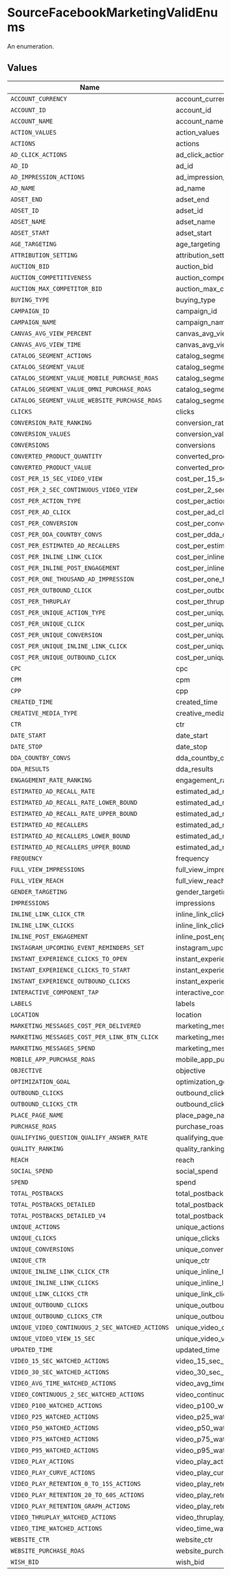 # SourceFacebookMarketingValidEnums

An enumeration.


## Values

| Name                                            | Value                                           |
| ----------------------------------------------- | ----------------------------------------------- |
| `ACCOUNT_CURRENCY`                              | account_currency                                |
| `ACCOUNT_ID`                                    | account_id                                      |
| `ACCOUNT_NAME`                                  | account_name                                    |
| `ACTION_VALUES`                                 | action_values                                   |
| `ACTIONS`                                       | actions                                         |
| `AD_CLICK_ACTIONS`                              | ad_click_actions                                |
| `AD_ID`                                         | ad_id                                           |
| `AD_IMPRESSION_ACTIONS`                         | ad_impression_actions                           |
| `AD_NAME`                                       | ad_name                                         |
| `ADSET_END`                                     | adset_end                                       |
| `ADSET_ID`                                      | adset_id                                        |
| `ADSET_NAME`                                    | adset_name                                      |
| `ADSET_START`                                   | adset_start                                     |
| `AGE_TARGETING`                                 | age_targeting                                   |
| `ATTRIBUTION_SETTING`                           | attribution_setting                             |
| `AUCTION_BID`                                   | auction_bid                                     |
| `AUCTION_COMPETITIVENESS`                       | auction_competitiveness                         |
| `AUCTION_MAX_COMPETITOR_BID`                    | auction_max_competitor_bid                      |
| `BUYING_TYPE`                                   | buying_type                                     |
| `CAMPAIGN_ID`                                   | campaign_id                                     |
| `CAMPAIGN_NAME`                                 | campaign_name                                   |
| `CANVAS_AVG_VIEW_PERCENT`                       | canvas_avg_view_percent                         |
| `CANVAS_AVG_VIEW_TIME`                          | canvas_avg_view_time                            |
| `CATALOG_SEGMENT_ACTIONS`                       | catalog_segment_actions                         |
| `CATALOG_SEGMENT_VALUE`                         | catalog_segment_value                           |
| `CATALOG_SEGMENT_VALUE_MOBILE_PURCHASE_ROAS`    | catalog_segment_value_mobile_purchase_roas      |
| `CATALOG_SEGMENT_VALUE_OMNI_PURCHASE_ROAS`      | catalog_segment_value_omni_purchase_roas        |
| `CATALOG_SEGMENT_VALUE_WEBSITE_PURCHASE_ROAS`   | catalog_segment_value_website_purchase_roas     |
| `CLICKS`                                        | clicks                                          |
| `CONVERSION_RATE_RANKING`                       | conversion_rate_ranking                         |
| `CONVERSION_VALUES`                             | conversion_values                               |
| `CONVERSIONS`                                   | conversions                                     |
| `CONVERTED_PRODUCT_QUANTITY`                    | converted_product_quantity                      |
| `CONVERTED_PRODUCT_VALUE`                       | converted_product_value                         |
| `COST_PER_15_SEC_VIDEO_VIEW`                    | cost_per_15_sec_video_view                      |
| `COST_PER_2_SEC_CONTINUOUS_VIDEO_VIEW`          | cost_per_2_sec_continuous_video_view            |
| `COST_PER_ACTION_TYPE`                          | cost_per_action_type                            |
| `COST_PER_AD_CLICK`                             | cost_per_ad_click                               |
| `COST_PER_CONVERSION`                           | cost_per_conversion                             |
| `COST_PER_DDA_COUNTBY_CONVS`                    | cost_per_dda_countby_convs                      |
| `COST_PER_ESTIMATED_AD_RECALLERS`               | cost_per_estimated_ad_recallers                 |
| `COST_PER_INLINE_LINK_CLICK`                    | cost_per_inline_link_click                      |
| `COST_PER_INLINE_POST_ENGAGEMENT`               | cost_per_inline_post_engagement                 |
| `COST_PER_ONE_THOUSAND_AD_IMPRESSION`           | cost_per_one_thousand_ad_impression             |
| `COST_PER_OUTBOUND_CLICK`                       | cost_per_outbound_click                         |
| `COST_PER_THRUPLAY`                             | cost_per_thruplay                               |
| `COST_PER_UNIQUE_ACTION_TYPE`                   | cost_per_unique_action_type                     |
| `COST_PER_UNIQUE_CLICK`                         | cost_per_unique_click                           |
| `COST_PER_UNIQUE_CONVERSION`                    | cost_per_unique_conversion                      |
| `COST_PER_UNIQUE_INLINE_LINK_CLICK`             | cost_per_unique_inline_link_click               |
| `COST_PER_UNIQUE_OUTBOUND_CLICK`                | cost_per_unique_outbound_click                  |
| `CPC`                                           | cpc                                             |
| `CPM`                                           | cpm                                             |
| `CPP`                                           | cpp                                             |
| `CREATED_TIME`                                  | created_time                                    |
| `CREATIVE_MEDIA_TYPE`                           | creative_media_type                             |
| `CTR`                                           | ctr                                             |
| `DATE_START`                                    | date_start                                      |
| `DATE_STOP`                                     | date_stop                                       |
| `DDA_COUNTBY_CONVS`                             | dda_countby_convs                               |
| `DDA_RESULTS`                                   | dda_results                                     |
| `ENGAGEMENT_RATE_RANKING`                       | engagement_rate_ranking                         |
| `ESTIMATED_AD_RECALL_RATE`                      | estimated_ad_recall_rate                        |
| `ESTIMATED_AD_RECALL_RATE_LOWER_BOUND`          | estimated_ad_recall_rate_lower_bound            |
| `ESTIMATED_AD_RECALL_RATE_UPPER_BOUND`          | estimated_ad_recall_rate_upper_bound            |
| `ESTIMATED_AD_RECALLERS`                        | estimated_ad_recallers                          |
| `ESTIMATED_AD_RECALLERS_LOWER_BOUND`            | estimated_ad_recallers_lower_bound              |
| `ESTIMATED_AD_RECALLERS_UPPER_BOUND`            | estimated_ad_recallers_upper_bound              |
| `FREQUENCY`                                     | frequency                                       |
| `FULL_VIEW_IMPRESSIONS`                         | full_view_impressions                           |
| `FULL_VIEW_REACH`                               | full_view_reach                                 |
| `GENDER_TARGETING`                              | gender_targeting                                |
| `IMPRESSIONS`                                   | impressions                                     |
| `INLINE_LINK_CLICK_CTR`                         | inline_link_click_ctr                           |
| `INLINE_LINK_CLICKS`                            | inline_link_clicks                              |
| `INLINE_POST_ENGAGEMENT`                        | inline_post_engagement                          |
| `INSTAGRAM_UPCOMING_EVENT_REMINDERS_SET`        | instagram_upcoming_event_reminders_set          |
| `INSTANT_EXPERIENCE_CLICKS_TO_OPEN`             | instant_experience_clicks_to_open               |
| `INSTANT_EXPERIENCE_CLICKS_TO_START`            | instant_experience_clicks_to_start              |
| `INSTANT_EXPERIENCE_OUTBOUND_CLICKS`            | instant_experience_outbound_clicks              |
| `INTERACTIVE_COMPONENT_TAP`                     | interactive_component_tap                       |
| `LABELS`                                        | labels                                          |
| `LOCATION`                                      | location                                        |
| `MARKETING_MESSAGES_COST_PER_DELIVERED`         | marketing_messages_cost_per_delivered           |
| `MARKETING_MESSAGES_COST_PER_LINK_BTN_CLICK`    | marketing_messages_cost_per_link_btn_click      |
| `MARKETING_MESSAGES_SPEND`                      | marketing_messages_spend                        |
| `MOBILE_APP_PURCHASE_ROAS`                      | mobile_app_purchase_roas                        |
| `OBJECTIVE`                                     | objective                                       |
| `OPTIMIZATION_GOAL`                             | optimization_goal                               |
| `OUTBOUND_CLICKS`                               | outbound_clicks                                 |
| `OUTBOUND_CLICKS_CTR`                           | outbound_clicks_ctr                             |
| `PLACE_PAGE_NAME`                               | place_page_name                                 |
| `PURCHASE_ROAS`                                 | purchase_roas                                   |
| `QUALIFYING_QUESTION_QUALIFY_ANSWER_RATE`       | qualifying_question_qualify_answer_rate         |
| `QUALITY_RANKING`                               | quality_ranking                                 |
| `REACH`                                         | reach                                           |
| `SOCIAL_SPEND`                                  | social_spend                                    |
| `SPEND`                                         | spend                                           |
| `TOTAL_POSTBACKS`                               | total_postbacks                                 |
| `TOTAL_POSTBACKS_DETAILED`                      | total_postbacks_detailed                        |
| `TOTAL_POSTBACKS_DETAILED_V4`                   | total_postbacks_detailed_v4                     |
| `UNIQUE_ACTIONS`                                | unique_actions                                  |
| `UNIQUE_CLICKS`                                 | unique_clicks                                   |
| `UNIQUE_CONVERSIONS`                            | unique_conversions                              |
| `UNIQUE_CTR`                                    | unique_ctr                                      |
| `UNIQUE_INLINE_LINK_CLICK_CTR`                  | unique_inline_link_click_ctr                    |
| `UNIQUE_INLINE_LINK_CLICKS`                     | unique_inline_link_clicks                       |
| `UNIQUE_LINK_CLICKS_CTR`                        | unique_link_clicks_ctr                          |
| `UNIQUE_OUTBOUND_CLICKS`                        | unique_outbound_clicks                          |
| `UNIQUE_OUTBOUND_CLICKS_CTR`                    | unique_outbound_clicks_ctr                      |
| `UNIQUE_VIDEO_CONTINUOUS_2_SEC_WATCHED_ACTIONS` | unique_video_continuous_2_sec_watched_actions   |
| `UNIQUE_VIDEO_VIEW_15_SEC`                      | unique_video_view_15_sec                        |
| `UPDATED_TIME`                                  | updated_time                                    |
| `VIDEO_15_SEC_WATCHED_ACTIONS`                  | video_15_sec_watched_actions                    |
| `VIDEO_30_SEC_WATCHED_ACTIONS`                  | video_30_sec_watched_actions                    |
| `VIDEO_AVG_TIME_WATCHED_ACTIONS`                | video_avg_time_watched_actions                  |
| `VIDEO_CONTINUOUS_2_SEC_WATCHED_ACTIONS`        | video_continuous_2_sec_watched_actions          |
| `VIDEO_P100_WATCHED_ACTIONS`                    | video_p100_watched_actions                      |
| `VIDEO_P25_WATCHED_ACTIONS`                     | video_p25_watched_actions                       |
| `VIDEO_P50_WATCHED_ACTIONS`                     | video_p50_watched_actions                       |
| `VIDEO_P75_WATCHED_ACTIONS`                     | video_p75_watched_actions                       |
| `VIDEO_P95_WATCHED_ACTIONS`                     | video_p95_watched_actions                       |
| `VIDEO_PLAY_ACTIONS`                            | video_play_actions                              |
| `VIDEO_PLAY_CURVE_ACTIONS`                      | video_play_curve_actions                        |
| `VIDEO_PLAY_RETENTION_0_TO_15S_ACTIONS`         | video_play_retention_0_to_15s_actions           |
| `VIDEO_PLAY_RETENTION_20_TO_60S_ACTIONS`        | video_play_retention_20_to_60s_actions          |
| `VIDEO_PLAY_RETENTION_GRAPH_ACTIONS`            | video_play_retention_graph_actions              |
| `VIDEO_THRUPLAY_WATCHED_ACTIONS`                | video_thruplay_watched_actions                  |
| `VIDEO_TIME_WATCHED_ACTIONS`                    | video_time_watched_actions                      |
| `WEBSITE_CTR`                                   | website_ctr                                     |
| `WEBSITE_PURCHASE_ROAS`                         | website_purchase_roas                           |
| `WISH_BID`                                      | wish_bid                                        |